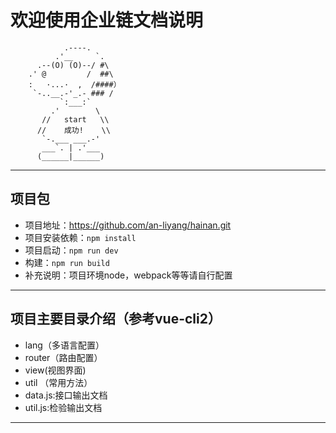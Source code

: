 # 欢迎使用企业链文档说明
 ```
             .----.
           .'__     `.
       .--(O) (O)--/ #\
     .' @         /  ##\
     :   ·...·  ,  /####）
      `-..__.-'_.- ### /
            `:___:`
          .'        \
        //   start   \\
       //    成功!    \\
        `-.___ ___.-'
        ___`. | .'___
       (______|______)
```
---
## 项目包
* 项目地址：https://github.com/an-liyang/hainan.git
* 项目安装依赖：`npm install`
* 项目启动：`npm run dev`
* 构建：`npm run build`
* 补充说明：项目环境node，webpack等等请自行配置

---
## 项目主要目录介绍（参考vue-cli2）
* lang（多语言配置）
* router（路由配置）
* view(视图界面)
* util （常用方法）
 * data.js:接口输出文档
 * util.js:检验输出文档
----


